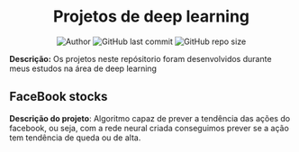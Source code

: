 <h1 align="center">
Projetos de deep learning  
</h1>
<p align="center">
  <img alt="Author" src= "https://img.shields.io/badge/author-ThiagoBenevides-orange">
  <img alt="GitHub last commit" src="https://img.shields.io/github/last-commit/ThiagoBenevides/deep_learning?style=plastic">
  <img alt= "GitHub repo size" src= "https://img.shields.io/github/repo-size/ThiagoBenevides/deep_learning">
 </p>

<p>
  <strong>Descrição:</strong> Os projetos neste repósitorio foram desenvolvidos durante meus estudos na área de deep learning
 </p>
 
 
 <div>
    <h2>
      FaceBook stocks
    </h2>
  
  <p><strong>Descrição do projeto</strong>: Algoritmo capaz de prever a tendência das ações do facebook, ou seja, com a rede neural criada conseguimos prever se a ação tem tendência de queda ou de alta.</p>
 </div>
